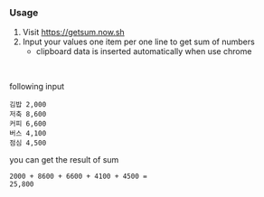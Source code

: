 ### Usage
1. Visit https://getsum.now.sh
2. Input your values one item per one line to get sum of numbers
    - clipboard data is inserted automatically when use chrome

<br>

following input
```
김밥 2,000
저축 8,600
커피 6,600
버스 4,100
점심 4,500
```

you can get the result of sum
```
2000 + 8600 + 6600 + 4100 + 4500 =
25,800
```
